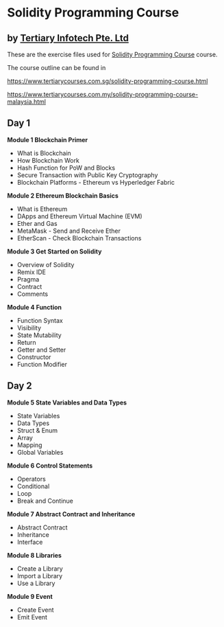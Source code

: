 # Solidity Programming Course
## by [Tertiary Infotech Pte. Ltd](https://www.tertiarycourses.com.sg/)

These are the exercise files used for [Solidity Programming Course](https://www.tertiarycourses.com.sg/solidity-programming-course.html) course. 

The course outline can be found in 

https://www.tertiarycourses.com.sg/solidity-programming-course.html

https://www.tertiarycourses.com.my/solidity-programming-course-malaysia.html


<h2>Day 1</h2>
<p><strong>Module 1 Blockchain Primer</strong> </p>
<ul>
<li>What is Blockchain</li>
<li>How Blockchain Work</li>
<li>Hash Function for PoW and Blocks</li>
<li>Secure Transaction with Public Key Cryptography</li>
<li>Blockchain Platforms - Ethereum vs Hyperledger Fabric</li>
</ul>
<p><strong>Module 2 Ethereum Blockchain Basics</strong></p>
<ul>
<li>What is Ethereum</li>
<li>DApps and Ethereum Virtual Machine (EVM)</li>
<li>Ether and Gas</li>
<li>MetaMask - Send and Receive Ether</li>
<li>EtherScan - Check Blockchain Transactions</li>
</ul>
<p><strong>Module 3 Get Started on Solidity</strong></p>
<ul>
<li>Overview of Solidity</li>
<li>Remix IDE</li>
<li>Pragma</li>
<li>Contract</li>
<li>Comments</li>
</ul>
<p><strong>Module 4 Function</strong></p>
<ul>
<li>Function Syntax</li>
<li>Visibility</li>
<li>State Mutability</li>
<li>Return</li>
<li>Getter and Setter</li>
<li>Constructor</li>
<li>Function Modifier</li>
</ul>
<h2>Day 2</h2>
<p><strong>Module 5 State Variables and Data Types</strong></p>
<ul>
<li>State Variables</li>
<li>Data Types</li>
<li>Struct &amp; Enum</li>
<li>Array</li>
<li>Mapping</li>
<li>Global Variables</li>
</ul>
<p><strong>Module 6 Control Statements</strong></p>
<ul>
<li>Operators</li>
<li>Conditional</li>
<li>Loop</li>
<li>Break and Continue</li>
</ul>
<p><strong>Module 7 Abstract Contract and Inheritance</strong></p>
<ul>
<li>Abstract Contract</li>
<li>Inheritance</li>
<li>Interface</li>
</ul>
<p><strong>Module 8 Libraries</strong></p>
<ul>
<li>Create a Library</li>
<li>Import a Library</li>
<li>Use a Library</li>
</ul>
<p><strong>Module 9 Event</strong></p>
<ul>
<li>Create Event</li>
<li>Emit Event</li>
</ul>





